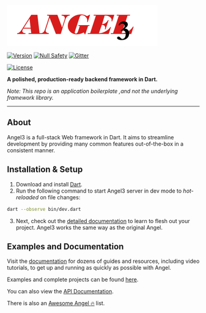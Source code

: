 
[![Angel 3 Framework](./logo3.png)](https://github.com/dukefirehawk/angel)


[![Version](https://img.shields.io/badge/pub-v4.0.0-brightgreen)](https://pub.dartlang.org/packages/angel3_framework)
[![Null Safety](https://img.shields.io/badge/null-safety-brightgreen)](https://dart.dev/null-safety)
[![Gitter](https://img.shields.io/gitter/room/nwjs/nw.js.svg)](https://gitter.im/angel_dart/discussion)

[![License](https://img.shields.io/github/license/dukefirehawk/angel)](https://github.com/dukefirehawk/angel/LICENSE)


**A polished, production-ready backend framework in Dart.**

*Note: This repo is an application boilerplate ,and not the underlying framework library.*

-----
## About
Angel3 is a full-stack Web framework in Dart. It aims to
streamline development by providing many common features
out-of-the-box in a consistent manner.

## Installation & Setup

1. Download and install [Dart](https://dart.dev/get-dart).
2. Run the following command to start Angel3 server in dev mode to *hot-reloaded* on file changes:

```bash
dart --observe bin/dev.dart
```

3. Next, check out the [detailed documentation](https://angel3-docs.dukefirehawk.com/guides) to learn to flesh out your project. Angel3 works the same way as the original Angel. 

## Examples and Documentation
Visit the [documentation](https://angel3-docs.dukefirehawk.com/guides)
for dozens of guides and resources, including video tutorials,
to get up and running as quickly as possible with Angel.

Examples and complete projects can be found
[here](https://github.com/dukefirehawk/angel3-examples).


You can also view the [API Documentation](https://pub.dev/documentation/angel3_framework/latest/).

There is also an [Awesome Angel :fire:](https://github.com/dukefirehawk/angel3-awesome) list.

